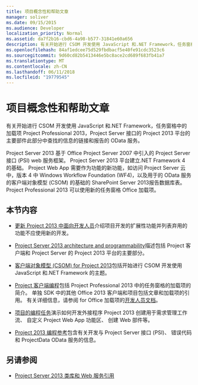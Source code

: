 ```yaml
---
title: 项目概念性和帮助文章
manager: soliver
ms.date: 09/15/2015
ms.audience: Developer
localization_priority: Normal
ms.assetid: da7f2b16-cbd6-4a98-b577-31841e60a656
description: 有关开始进行 CSOM 开发使用 JavaScript 和.NET Framework，任务窗格中的加载项 Project Professional 2013，Project Server 接口的 Project 2013 平台的主要部件此部分中查找的信息的链接和报告的 OData 服务。
ms.openlocfilehash: 84af1edcee75d529fbdbacf5e40fe91cdc3523c6
ms.sourcegitcommit: 9d60cd82b5413446e5bc8ace2cd689f683fb41a7
ms.translationtype: MT
ms.contentlocale: zh-CN
ms.lasthandoff: 06/11/2018
ms.locfileid: "19779545"
---
```

# <a name="project-conceptual-and-how-to-articles"></a>项目概念性和帮助文章

有关开始进行 CSOM 开发使用 JavaScript 和.NET Framework，任务窗格中的加载项 Project Professional 2013，Project Server 接口的 Project 2013 平台的主要部件此部分中查找的信息的链接和报告的 OData 服务。
  
Project Server 2013 基于 Office Project Server 2007 中引入的 Project Server 接口 (PSI) web 服务框架。 Project Server 2013 平台建立.NET Framework 4 的基础。 Project Web App 需要作为功能的新功能，如访问 Project Server 云中，版本 4 中 Windows Workflow Foundation (WF4)，以及用于的 OData 服务的客户端对象模型 (CSOM) 的基础的 SharePoint Server 2013报告数据库表。 Project Professional 2013 可以使用新的任务窗格 Office 加载项。
  
## <a name="in-this-section"></a>本节内容

- [更新 Project 2013 中面向开发人员](updates-for-developers-in-project-2013.md)介绍项目开发的扩展性功能并列表弃用的功能不应使用新的开发。 
  
- [Project Server 2013 architecture and programmability](project-server-2013-architecture-and-programmability.md)描述包括 Project 客户端和 Project Server 的 Project 2013 平台的主要部分。 
  
- [客户端对象模型 (CSOM) for Project 2013](client-side-object-model-csom-for-project-2013.md)包括开始进行 CSOM 开发使用 JavaScript 和.NET Framework 的主题。 
  
- [Project 客户端编程](project-client-programming.md)包括 Project Professional 2013 中的任务窗格的加载项的简介。 单独 SDK 中的其他 Office 2013 客户端和项目包括文章和加载项的引用。 有关详细信息，请参阅 for Office 加载项的[开发人员文档](https://msdn.microsoft.com/library/office/jj220060.aspx)。 
  
- [项目的编程任务](project-programming-tasks.md)演示如何开发外接程序 Project 2013 创建用于需求管理工作流、 自定义 Project Web App 功能区、 创建 Web 部件等。 
  
- [Project 2013 编程参考](project-2013-programming-references.md)包含有关开发与 Project Server 接口 (PSI)、 错误代码和 ProjectData OData 服务的信息。 
  
## <a name="see-also"></a>另请参阅

- [Project Server 2013 类库和 Web 服务引用](http://msdn.microsoft.com/library/ef1830e0-3c9a-4f98-aa0a-5556c298e7d1%28Office.15%29.aspx)
  

